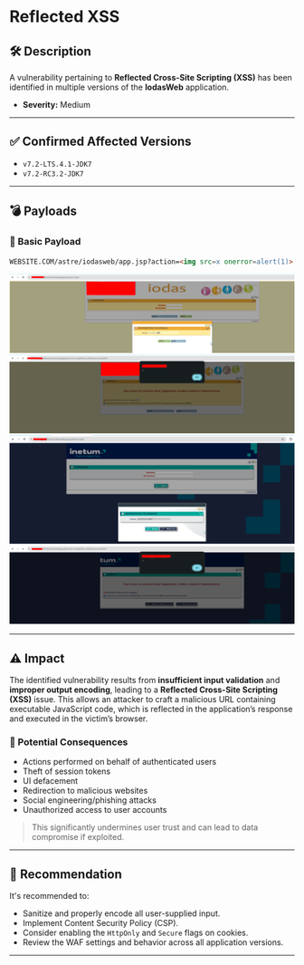 
# Reflected XSS

## 🛠️ Description

A vulnerability pertaining to **Reflected Cross-Site Scripting (XSS)** has been identified in multiple versions of the **IodasWeb** application.

- **Severity:** Medium

---

## ✅ Confirmed Affected Versions

- `v7.2-LTS.4.1-JDK7`
- `v7.2-RC3.2-JDK7`

---

## 💣 Payloads

### 🚨 Basic Payload

```html
WEBSITE.COM/astre/iodasweb/app.jsp?action=<img src=x onerror=alert(1)>
```
![Alt Text](1.png)
![Alt Text](2.png)
![Alt Text](4.png)
![Alt Text](3.png)

---

## ⚠️ Impact

The identified vulnerability results from **insufficient input validation** and **improper output encoding**, leading to a **Reflected Cross-Site Scripting (XSS)** issue. This allows an attacker to craft a malicious URL containing executable JavaScript code, which is reflected in the application’s response and executed in the victim’s browser.

### 🎯 Potential Consequences

- Actions performed on behalf of authenticated users
- Theft of session tokens
- UI defacement
- Redirection to malicious websites
- Social engineering/phishing attacks
- Unauthorized access to user accounts

> This significantly undermines user trust and can lead to data compromise if exploited.

---

## 🧪 Recommendation

It's recommended to:
- Sanitize and properly encode all user-supplied input.
- Implement Content Security Policy (CSP).
- Consider enabling the `HttpOnly` and `Secure` flags on cookies.
- Review the WAF settings and behavior across all application versions.

---

